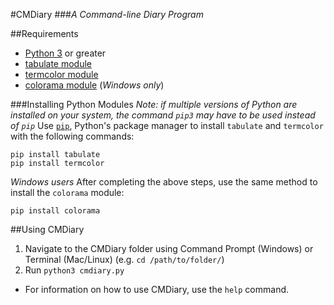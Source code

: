 #CMDiary
###_A Command-line Diary Program_

##Requirements
- [Python 3](python.org) or greater
- [tabulate module](https://pypi.python.org/pypi/tabulate)
- [termcolor module](https://pypi.python.org/pypi/termcolor)
- [colorama module](https://pypi.python.org/pypi/colorama) (*Windows only*)

###Installing Python Modules
_Note: if multiple versions of Python are installed on your system, the command `pip3` may have to be used instead of `pip`_
Use [`pip`](https://pip.pypa.io/en/latest/index.html), Python's package manager to install `tabulate` and `termcolor` with the following commands:
```
pip install tabulate
pip install termcolor
```

*Windows users*
After completing the above steps, use the same method to install the `colorama` module:
```
pip install colorama
```

##Using CMDiary
1. Navigate to the CMDiary folder using Command Prompt (Windows) or Terminal (Mac/Linux) (e.g. `cd /path/to/folder/`)
2. Run `python3 cmdiary.py`

- For information on how to use CMDiary, use the `help` command.
